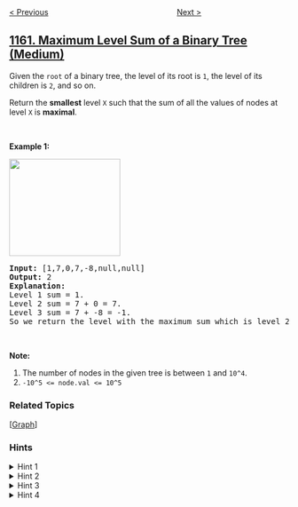 <!--|This file generated by command(leetcode description); DO NOT EDIT.    |-->
<!--+----------------------------------------------------------------------+-->
<!--|@author    openset <openset.wang@gmail.com>                           |-->
<!--|@link      https://github.com/openset                                 |-->
<!--|@home      https://github.com/tonymontaro/leetcode-hints                        |-->
<!--+----------------------------------------------------------------------+-->

[< Previous](https://github.com/tonymontaro/leetcode-hints/tree/master/problems/find-words-that-can-be-formed-by-characters "Find Words That Can Be Formed by Characters")
　　　　　　　　　　　　　　　　
[Next >](https://github.com/tonymontaro/leetcode-hints/tree/master/problems/as-far-from-land-as-possible "As Far from Land as Possible")

## [1161. Maximum Level Sum of a Binary Tree (Medium)](https://leetcode.com/problems/maximum-level-sum-of-a-binary-tree "最大层内元素和")

<p>Given the <code>root</code> of a binary tree, the level of its root is <code>1</code>,&nbsp;the level of its children is <code>2</code>,&nbsp;and so on.</p>

<p>Return the <strong>smallest</strong> level <code>X</code> such that the sum of all the values of nodes at level <code>X</code> is <strong>maximal</strong>.</p>

<p>&nbsp;</p>

<p><strong>Example 1:</strong></p>

<p><strong><img alt="" src="https://assets.leetcode.com/uploads/2019/05/03/capture.JPG" style="width: 200px; height: 175px;" /></strong></p>

<pre>
<strong>Input: </strong><span id="example-input-1-1">[1,7,0,7,-8,null,null]</span>
<strong>Output: </strong><span id="example-output-1">2</span>
<strong>Explanation: </strong>
Level 1 sum = 1.
Level 2 sum = 7 + 0 = 7.
Level 3 sum = 7 + -8 = -1.
So we return the level with the maximum sum which is level 2.
</pre>

<p>&nbsp;</p>

<p><strong>Note:</strong></p>

<ol>
	<li>The number of nodes in the given tree is between <code>1</code> and <code>10^4</code>.</li>
	<li><code>-10^5 &lt;= node.val &lt;= 10^5</code></li>
</ol>

### Related Topics
  [[Graph](https://github.com/tonymontaro/leetcode-hints/tree/master/tag/graph/README.md)]

### Hints
<details>
<summary>Hint 1</summary>
Calculate the sum for each level then find the level with the maximum sum.
</details>

<details>
<summary>Hint 2</summary>
How can you traverse the tree ?
</details>

<details>
<summary>Hint 3</summary>
How can you sum up the values for every level ?
</details>

<details>
<summary>Hint 4</summary>
Use DFS or BFS to traverse the tree keeping the level of each node, and sum up those values with a map or a frequency array.
</details>
